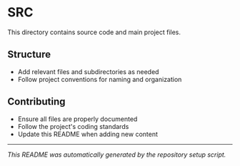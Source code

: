 # SRC

This directory contains source code and main project files.

## Structure
- Add relevant files and subdirectories as needed
- Follow project conventions for naming and organization

## Contributing
- Ensure all files are properly documented
- Follow the project's coding standards
- Update this README when adding new content

---
*This README was automatically generated by the repository setup script.*